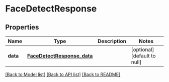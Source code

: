 # FaceDetectResponse
## Properties

Name | Type | Description | Notes
------------ | ------------- | ------------- | -------------
**data** | [**FaceDetectResponse_data**](FaceDetectResponse_data.md) |  | [optional] [default to null]

[[Back to Model list]](../README.md#documentation-for-models) [[Back to API list]](../README.md#documentation-for-api-endpoints) [[Back to README]](../README.md)

